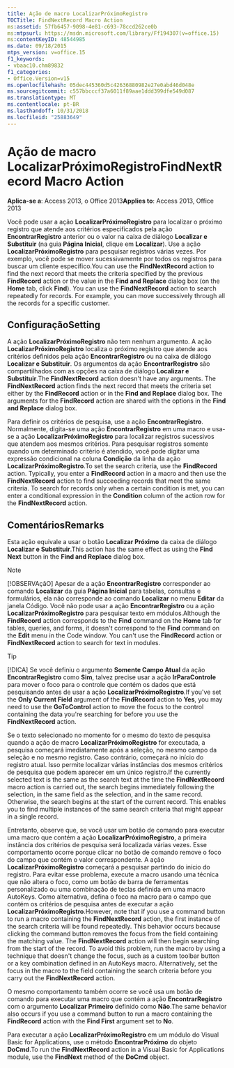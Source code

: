 ```yaml
---
title: Ação de macro LocalizarPróximoRegistro
TOCTitle: FindNextRecord Macro Action
ms:assetid: 57fb6457-9098-4e81-c693-78ccd262ce0b
ms:mtpsurl: https://msdn.microsoft.com/library/Ff194307(v=office.15)
ms:contentKeyID: 48544985
ms.date: 09/18/2015
mtps_version: v=office.15
f1_keywords:
- vbaac10.chm89832
f1_categories:
- Office.Version=v15
ms.openlocfilehash: 05dec445360d5c42636880982e27e0abd46d048e
ms.sourcegitcommit: c557bbcccf37a6011f89aae1ddd399dfe549d087
ms.translationtype: MT
ms.contentlocale: pt-BR
ms.lasthandoff: 10/31/2018
ms.locfileid: "25883649"
---
```

# <a name="findnextrecord-macro-action"></a><span data-ttu-id="67113-102">Ação de macro LocalizarPróximoRegistro</span><span class="sxs-lookup"><span data-stu-id="67113-102">FindNextRecord Macro Action</span></span>


<span data-ttu-id="67113-103">**Aplica-se a**: Access 2013, o Office 2013</span><span class="sxs-lookup"><span data-stu-id="67113-103">**Applies to**: Access 2013, Office 2013</span></span>

<span data-ttu-id="67113-p101">Você pode usar a ação **LocalizarPróximoRegistro** para localizar o próximo registro que atende aos critérios especificados pela ação **EncontrarRegistro** anterior ou o valor na caixa de diálogo **Localizar e Substituir** (na guia **Página Inicial**, clique em **Localizar**). Use a ação **LocalizarPróximoRegistro** para pesquisar registros várias vezes. Por exemplo, você pode se mover sucessivamente por todos os registros para buscar um cliente específico.</span><span class="sxs-lookup"><span data-stu-id="67113-p101">You can use the **FindNextRecord** action to find the next record that meets the criteria specified by the previous **FindRecord** action or the value in the **Find and Replace** dialog box (on the **Home** tab, click **Find**). You can use the **FindNextRecord** action to search repeatedly for records. For example, you can move successively through all the records for a specific customer.</span></span>

## <a name="setting"></a><span data-ttu-id="67113-107">Configuração</span><span class="sxs-lookup"><span data-stu-id="67113-107">Setting</span></span>

<span data-ttu-id="67113-p102">A ação **LocalizarPróximoRegistro** não tem nenhum argumento. A ação **LocalizarPróximoRegistro** localiza o próximo registro que atende aos critérios definidos pela ação **EncontrarRegistro** ou na caixa de diálogo **Localizar e Substituir**. Os argumentos da ação **EncontrarRegistro** são compartilhados com as opções na caixa de diálogo **Localizar e Substituir**.</span><span class="sxs-lookup"><span data-stu-id="67113-p102">The **FindNextRecord** action doesn't have any arguments. The **FindNextRecord** action finds the next record that meets the criteria set either by the **FindRecord** action or in the **Find and Replace** dialog box. The arguments for the **FindRecord** action are shared with the options in the **Find and Replace** dialog box.</span></span>

<span data-ttu-id="67113-p103">Para definir os critérios de pesquisa, use a ação **EncontrarRegistro**. Normalmente, digita-se uma ação **EncontrarRegistro** em uma macro e usa-se a ação **LocalizarPróximoRegistro** para localizar registros sucessivos que atendem aos mesmos critérios. Para pesquisar registros somente quando um determinado critério é atendido, você pode digitar uma expressão condicional na coluna **Condição** da linha da ação **LocalizarPróximoRegistro**.</span><span class="sxs-lookup"><span data-stu-id="67113-p103">To set the search criteria, use the **FindRecord** action. Typically, you enter a **FindRecord** action in a macro and then use the **FindNextRecord** action to find succeeding records that meet the same criteria. To search for records only when a certain condition is met, you can enter a conditional expression in the **Condition** column of the action row for the **FindNextRecord** action.</span></span>

## <a name="remarks"></a><span data-ttu-id="67113-114">Comentários</span><span class="sxs-lookup"><span data-stu-id="67113-114">Remarks</span></span>

<span data-ttu-id="67113-115">Esta ação equivale a usar o botão **Localizar Próximo** da caixa de diálogo **Localizar e Substituir**.</span><span class="sxs-lookup"><span data-stu-id="67113-115">This action has the same effect as using the **Find Next** button in the **Find and Replace** dialog box.</span></span>


> [!NOTE]
> <P><span data-ttu-id="67113-p104">[!OBSERVAçãO] Apesar de a ação <STRONG>EncontrarRegistro</STRONG> corresponder ao comando <STRONG>Localizar</STRONG> da guia <STRONG>Página Inicial</STRONG> para tabelas, consultas e formulários, ela não corresponde ao comando <STRONG>Localizar</STRONG> no menu <STRONG>Editar</STRONG> da janela Código. Você não pode usar a ação <STRONG>EncontrarRegistro</STRONG> ou a ação <STRONG>LocalizarPróximoRegistro</STRONG> para pesquisar texto em módulos.</span><span class="sxs-lookup"><span data-stu-id="67113-p104">Although the <STRONG>FindRecord</STRONG> action corresponds to the <STRONG>Find</STRONG> command on the <STRONG>Home</STRONG> tab for tables, queries, and forms, it doesn't correspond to the <STRONG>Find</STRONG> command on the <STRONG>Edit</STRONG> menu in the Code window. You can't use the <STRONG>FindRecord</STRONG> action or <STRONG>FindNextRecord</STRONG> action to search for text in modules.</span></span></P>




> [!TIP]
> <P><span data-ttu-id="67113-118">[!DICA] Se você definiu o argumento <STRONG>Somente Campo Atual</STRONG> da ação <STRONG>EncontrarRegistro</STRONG> como <STRONG>Sim</STRONG>, talvez precise usar a ação <STRONG>IrParaControle</STRONG> para mover o foco para o controle que contém os dados que está pesquisando antes de usar a ação <STRONG>LocalizarPróximoRegistro</STRONG>.</span><span class="sxs-lookup"><span data-stu-id="67113-118">If you've set the <STRONG>Only Current Field</STRONG> argument of the <STRONG>FindRecord</STRONG> action to <STRONG>Yes</STRONG>, you may need to use the <STRONG>GoToControl</STRONG> action to move the focus to the control containing the data you're searching for before you use the <STRONG>FindNextRecord</STRONG> action.</span></span></P>



<span data-ttu-id="67113-p105">Se o texto selecionado no momento for o mesmo do texto de pesquisa quando a ação de macro **LocalizarPróximoRegistro** for executada, a pesquisa começará imediatamente após a seleção, no mesmo campo da seleção e no mesmo registro. Caso contrário, começará no início do registro atual. Isso permite localizar várias instâncias dos mesmos critérios de pesquisa que podem aparecer em um único registro.</span><span class="sxs-lookup"><span data-stu-id="67113-p105">If the currently selected text is the same as the search text at the time the **FindNextRecord** macro action is carried out, the search begins immediately following the selection, in the same field as the selection, and in the same record. Otherwise, the search begins at the start of the current record. This enables you to find multiple instances of the same search criteria that might appear in a single record.</span></span>

<span data-ttu-id="67113-p106">Entretanto, observe que, se você usar um botão de comando para executar uma macro que contém a ação **LocalizarPróximoRegistro**, a primeira instância dos critérios de pesquisa será localizada várias vezes. Esse comportamento ocorre porque clicar no botão de comando remove o foco do campo que contém o valor correspondente. A ação **LocalizarPróximoRegistro** começará a pesquisar partindo do início do registro. Para evitar esse problema, execute a macro usando uma técnica que não altera o foco, como um botão de barra de ferramentas personalizado ou uma combinação de teclas definida em uma macro AutoKeys. Como alternativa, defina o foco na macro para o campo que contém os critérios de pesquisa antes de executar a ação **LocalizarPróximoRegistro**.</span><span class="sxs-lookup"><span data-stu-id="67113-p106">However, note that if you use a command button to run a macro containing the **FindNextRecord** action, the first instance of the search criteria will be found repeatedly. This behavior occurs because clicking the command button removes the focus from the field containing the matching value. The **FindNextRecord** action will then begin searching from the start of the record. To avoid this problem, run the macro by using a technique that doesn't change the focus, such as a custom toolbar button or a key combination defined in an AutoKeys macro. Alternatively, set the focus in the macro to the field containing the search criteria before you carry out the **FindNextRecord** action.</span></span>

<span data-ttu-id="67113-127">O mesmo comportamento também ocorre se você usa um botão de comando para executar uma macro que contém a ação **EncontrarRegistro** com o argumento **Localizar Primeiro** definido como **Não**.</span><span class="sxs-lookup"><span data-stu-id="67113-127">The same behavior also occurs if you use a command button to run a macro containing the **FindRecord** action with the **Find First** argument set to **No**.</span></span>

<span data-ttu-id="67113-128">Para executar a ação **LocalizarPróximoRegistro** em um módulo do Visual Basic for Applications, use o método **EncontrarPróximo** do objeto **DoCmd**.</span><span class="sxs-lookup"><span data-stu-id="67113-128">To run the **FindNextRecord** action in a Visual Basic for Applications module, use the **FindNext** method of the **DoCmd** object.</span></span>

